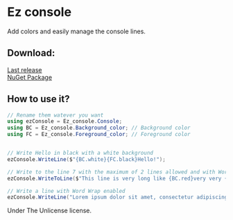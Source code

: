 # Ez console

Add colors and easily manage the console lines.

## Download:

[Last release](https://github.com/Tom60chat/Ez-console/releases)  
[NuGet Package](https://www.nuget.org/packages/Ez_console/1.2.0)

## How to use it?

```csharp
// Rename them watever you want
using ezConsole = Ez_console.Console;
using BC = Ez_console.Background_color; // Background color
using FC = Ez_console.Foreground_color; // Foreground color


// Write Hello in black with a white background
ezConsole.WriteLine($"{BC.white}{FC.black}Hello!");               

// Write to the line 7 with the maximum of 2 lines allowed and with Word Wrap enabled
ezConsole.WriteToLine($"This line is very long like {BC.red}very very {FC.yellow}long{BC.reset}{FC.reset} that is going to be ouside the window and the line below are going to be eaten! (or not)", 7, 2);

// Write a line with Word Wrap enabled
ezConsole.WriteLine("Lorem ipsum dolor sit amet, consectetur adipiscing elit, sed do eiusmod tempor incididunt ut labore et dolore magna aliqua. Ut enim ad minim veniam, quis nostrud exercitation ullamco laboris nisi ut aliquip ex ea commodo consequat. Duis aute irure dolor in reprehenderit in voluptate velit esse cillum dolore eu fugiat nulla pariatur. Excepteur sint occaecat cupidatat non proident, sunt in culpa qui officia deserunt mollit anim id est laborum.");
```


Under The Unlicense license.
